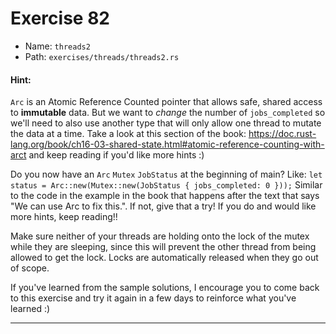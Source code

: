 # Exercise 82

- Name: ```threads2```
- Path: ```exercises/threads/threads2.rs```
#### Hint: 

`Arc` is an Atomic Reference Counted pointer that allows safe, shared access
to **immutable** data. But we want to *change* the number of `jobs_completed`
so we'll need to also use another type that will only allow one thread to
mutate the data at a time. Take a look at this section of the book:
https://doc.rust-lang.org/book/ch16-03-shared-state.html#atomic-reference-counting-with-arct
and keep reading if you'd like more hints :)


Do you now have an `Arc` `Mutex` `JobStatus` at the beginning of main? Like:
`let status = Arc::new(Mutex::new(JobStatus { jobs_completed: 0 }));`
Similar to the code in the example in the book that happens after the text
that says "We can use Arc<T> to fix this.". If not, give that a try! If you
do and would like more hints, keep reading!!


Make sure neither of your threads are holding onto the lock of the mutex
while they are sleeping, since this will prevent the other thread from
being allowed to get the lock. Locks are automatically released when
they go out of scope.

If you've learned from the sample solutions, I encourage you to come
back to this exercise and try it again in a few days to reinforce
what you've learned :)


---



